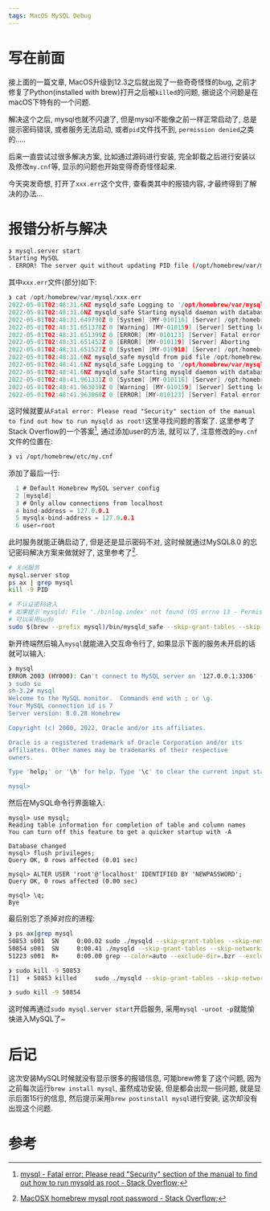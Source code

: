 ```yaml
---
tags: MacOS MySQL Debug
---
```


# 写在前面

接上面的一篇文章, MacOS升级到12.3之后就出现了一些奇奇怪怪的bug, 之前才修复了Python(installed with brew)打开之后被`killed`的问题, 据说这个问题是在macOS下特有的一个问题. 

解决这个之后, mysql也就不闪退了, 但是mysql不能像之前一样正常启动了, 总是提示密码错误, 或者服务无法启动, 或者`pid`文件找不到, `permission denied`之类的.....

后来一直尝试过很多解决方案, 比如通过源码进行安装, 完全卸载之后进行安装以及修改`my.cnf`等, 显示的问题也开始变得奇奇怪怪起来.



今天突发奇想, 打开了`xxx.err`这个文件, 查看类其中的报错内容, 才最终得到了解决的办法...

# 报错分析与解决

```bash
❯ mysql.server start
Starting MySQL
. ERROR! The server quit without updating PID file (/opt/homebrew/var/mysql/xxx.pid).
```



其中`xxx.err`文件(部分)如下:

```c
❯ cat /opt/homebrew/var/mysql/xxx.err
2022-05-01T02:48:31.6NZ mysqld_safe Logging to '/opt/homebrew/var/mysql/xxx.err'.
2022-05-01T02:48:31.6NZ mysqld_safe Starting mysqld daemon with databases from /opt/homebrew/var/mysql
2022-05-01T02:48:31.649790Z 0 [System] [MY-010116] [Server] /opt/homebrew/opt/mysql/bin/mysqld (mysqld 8.0.28) starting as process 2462
2022-05-01T02:48:31.651378Z 0 [Warning] [MY-010159] [Server] Setting lower_case_table_names=2 because file system for /opt/homebrew/var/mysql/ is case insensitive
2022-05-01T02:48:31.651399Z 0 [ERROR] [MY-010123] [Server] Fatal error: Please read "Security" section of the manual to find out how to run mysqld as root!
2022-05-01T02:48:31.651452Z 0 [ERROR] [MY-010119] [Server] Aborting
2022-05-01T02:48:31.651527Z 0 [System] [MY-010910] [Server] /opt/homebrew/opt/mysql/bin/mysqld: Shutdown complete (mysqld 8.0.28)  Homebrew.
2022-05-01T02:48:31.6NZ mysqld_safe mysqld from pid file /opt/homebrew/var/mysql/xxx.pid ended
2022-05-01T02:48:41.6NZ mysqld_safe Logging to '/opt/homebrew/var/mysql/xxx.err'.
2022-05-01T02:48:41.6NZ mysqld_safe Starting mysqld daemon with databases from /opt/homebrew/var/mysql
2022-05-01T02:48:41.961331Z 0 [System] [MY-010116] [Server] /opt/homebrew/opt/mysql/bin/mysqld (mysqld 8.0.28) starting as process 2587
2022-05-01T02:48:41.963039Z 0 [Warning] [MY-010159] [Server] Setting lower_case_table_names=2 because file system for /opt/homebrew/var/mysql/ is case insensitive
2022-05-01T02:48:41.963060Z 0 [ERROR] [MY-010123] [Server] Fatal error: Please read "Security" section of the manual to find out how to run mysqld as root!
```



这时候就要从`Fatal error: Please read "Security" section of the manual to find out how to run mysqld as root!`这里寻找问题的答案了. 这里参考了Stack Overflow的一个答案[^1], 通过添加user的方法, 就可以了, 注意修改的`my.cnf`文件的位置在:

```bash
❯ vi /opt/homebrew/etc/my.cnf
```

添加了最后一行: 

```c
  1 # Default Homebrew MySQL server config
  2 [mysqld]
  3 # Only allow connections from localhost
  4 bind-address = 127.0.0.1
  5 mysqlx-bind-address = 127.0.0.1
  6 user=root
```



此时服务就能正确启动了, 但是还是显示密码不对, 这时候就通过MySQL8.0 的忘记密码解决方案来做就好了, 这里参考了[^2].

```bash
# 关闭服务
mysql.server stop
ps ax | grep mysql
kill -9 PID

# 不认证密码进入
# 如果提示`mysqld: File './binlog.index' not found (OS errno 13 - Permission denied)`
# 可以采用sudo
sudo $(brew --prefix mysql)/bin/mysqld_safe --skip-grant-tables --skip-networking &
```



新开终端然后输入`mysql`就能进入交互命令行了, 如果显示下面的服务未开启的话就可以输入:

```sh
❯ mysql
ERROR 2003 (HY000): Can't connect to MySQL server on '127.0.0.1:3306' (61)
❯ sudo su
sh-3.2# mysql
Welcome to the MySQL monitor.  Commands end with ; or \g.
Your MySQL connection id is 7
Server version: 8.0.28 Homebrew

Copyright (c) 2000, 2022, Oracle and/or its affiliates.

Oracle is a registered trademark of Oracle Corporation and/or its
affiliates. Other names may be trademarks of their respective
owners.

Type 'help;' or '\h' for help. Type '\c' to clear the current input statement.

mysql>
```

然后在MySQL命令行界面输入:

```mysql
mysql> use mysql;
Reading table information for completion of table and column names
You can turn off this feature to get a quicker startup with -A

Database changed
mysql> flush privileges;
Query OK, 0 rows affected (0.01 sec)

mysql> ALTER USER 'root'@'localhost' IDENTIFIED BY 'NEWPASSWORD';
Query OK, 0 rows affected (0.00 sec)

mysql> \q;
Bye
```



最后别忘了杀掉对应的进程:

```bash
❯ ps ax|grep mysql                                                                                                                          
50853 s001  SN     0:00.02 sudo ./mysqld --skip-grant-tables --skip-networking --user=root
50854 s001  SN     0:00.41 ./mysqld --skip-grant-tables --skip-networking --user=root
51223 s001  R+     0:00.00 grep --color=auto --exclude-dir=.bzr --exclude-dir=CVS --exclude-dir=.git --exclude-dir=.hg --exclude-dir=.svn --exclude-dir=.idea --exclude-dir=.tox mysql

❯ sudo kill -9 50853
[1]  + 50853 killed     sudo ./mysqld --skip-grant-tables --skip-networking --user=root

❯ sudo kill -9 50854
```



这时候再通过`sudo mysql.server start`开启服务, 采用`mysql -uroot -p`就能愉快进入MySQL了~

# 后记

这次安装MySQL时候就没有显示很多的报错信息, 可能brew修复了这个问题, 因为之前每次运行`brew install mysql`, 虽然成功安装, 但是都会出现一些问题, 就是显示后面15行的信息, 然后提示采用`brew postinstall mysql`进行安装, 这次却没有出现这个问题.





# 参考

[^1]: [mysql - Fatal error: Please read "Security" section of the manual to find out how to run mysqld as root - Stack Overflow](https://stackoverflow.com/questions/25700971/fatal-error-please-read-security-section-of-the-manual-to-find-out-how-to-run);
[^2]:[MacOSX homebrew mysql root password - Stack Overflow](https://stackoverflow.com/questions/9695362/macosx-homebrew-mysql-root-password);